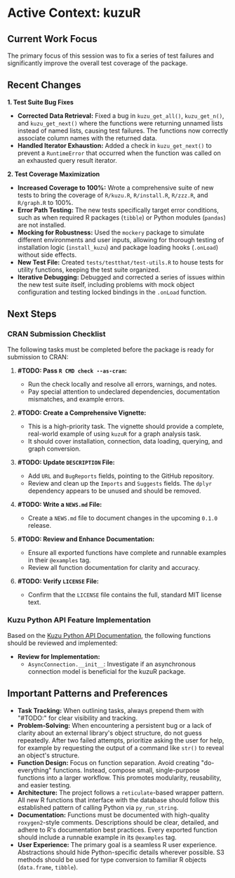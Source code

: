 # Active Context: kuzuR

## Current Work Focus

The primary focus of this session was to fix a series of test failures and significantly improve the overall test coverage of the package.

## Recent Changes

**1. Test Suite Bug Fixes**
-   **Corrected Data Retrieval:** Fixed a bug in `kuzu_get_all()`, `kuzu_get_n()`, and `kuzu_get_next()` where the functions were returning unnamed lists instead of named lists, causing test failures. The functions now correctly associate column names with the returned data.
-   **Handled Iterator Exhaustion:** Added a check in `kuzu_get_next()` to prevent a `RuntimeError` that occurred when the function was called on an exhausted query result iterator.

**2. Test Coverage Maximization**
-   **Increased Coverage to 100%:** Wrote a comprehensive suite of new tests to bring the coverage of `R/kuzu.R`, `R/install.R`, `R/zzz.R`, and `R/graph.R` to 100%.
-   **Error Path Testing:** The new tests specifically target error conditions, such as when required R packages (`tibble`) or Python modules (`pandas`) are not installed.
-   **Mocking for Robustness:** Used the `mockery` package to simulate different environments and user inputs, allowing for thorough testing of installation logic (`install_kuzu`) and package loading hooks (`.onLoad`) without side effects.
-   **New Test File:** Created `tests/testthat/test-utils.R` to house tests for utility functions, keeping the test suite organized.
-   **Iterative Debugging:** Debugged and corrected a series of issues within the new test suite itself, including problems with mock object configuration and testing locked bindings in the `.onLoad` function.

## Next Steps

### CRAN Submission Checklist
The following tasks must be completed before the package is ready for submission to CRAN:

1.  **#TODO: Pass `R CMD check --as-cran`:**
    -   Run the check locally and resolve all errors, warnings, and notes.
    -   Pay special attention to undeclared dependencies, documentation mismatches, and example errors.

2.  **#TODO: Create a Comprehensive Vignette:**
    -   This is a high-priority task. The vignette should provide a complete, real-world example of using `kuzuR` for a graph analysis task.
    -   It should cover installation, connection, data loading, querying, and graph conversion.

3.  **#TODO: Update `DESCRIPTION` File:**
    -   Add `URL` and `BugReports` fields, pointing to the GitHub repository.
    -   Review and clean up the `Imports` and `Suggests` fields. The `dplyr` dependency appears to be unused and should be removed.

4.  **#TODO: Write a `NEWS.md` File:**
    -   Create a `NEWS.md` file to document changes in the upcoming `0.1.0` release.

5.  **#TODO: Review and Enhance Documentation:**
    -   Ensure all exported functions have complete and runnable examples in their `@examples` tag.
    -   Review all function documentation for clarity and accuracy.

6.  **#TODO: Verify `LICENSE` File:**
    -   Confirm that the `LICENSE` file contains the full, standard MIT license text.

### Kuzu Python API Feature Implementation
Based on the [Kuzu Python API Documentation](./kuzu_python_api.md), the following functions should be reviewed and implemented:

-   **Review for Implementation:**
    -   `AsyncConnection.__init__`: Investigate if an asynchronous connection model is beneficial for the kuzuR package.

## Important Patterns and Preferences

-   **Task Tracking:** When outlining tasks, always prepend them with "#TODO:" for clear visibility and tracking.
-   **Problem-Solving:** When encountering a persistent bug or a lack of clarity about an external library's object structure, do not guess repeatedly. After two failed attempts, prioritize asking the user for help, for example by requesting the output of a command like `str()` to reveal an object's structure.
-   **Function Design:** Focus on function separation. Avoid creating "do-everything" functions. Instead, compose small, single-purpose functions into a larger workflow. This promotes modularity, reusability, and easier testing.
-   **Architecture:** The project follows a `reticulate`-based wrapper pattern. All new R functions that interface with the database should follow this established pattern of calling Python via `py_run_string`.
-   **Documentation:** Functions must be documented with high-quality `roxygen2`-style comments. Descriptions should be clear, detailed, and adhere to R's documentation best practices. Every exported function should include a runnable example in its `@examples` tag.
-   **User Experience:** The primary goal is a seamless R user experience. Abstractions should hide Python-specific details wherever possible. S3 methods should be used for type conversion to familiar R objects (`data.frame`, `tibble`).
